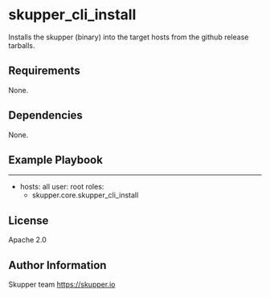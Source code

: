 skupper_cli_install
=========

Installs the skupper (binary) into the target hosts from the github release tarballs.

Requirements
------------

None.

Dependencies
------------

None.

Example Playbook
----------------

  ---
  - hosts: all
    user: root
    roles:
      - skupper.core.skupper_cli_install

License
-------

Apache 2.0

Author Information
------------------

Skupper team
https://skupper.io

